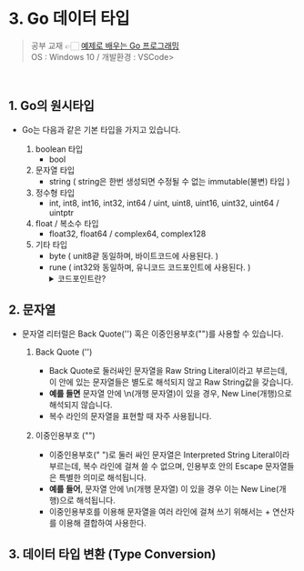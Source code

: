 # 3. Go 데이터 타입
> 공부 교재 👉🏻 [예제로 배우는 Go 프로그래밍](http://golang.site/)
> </br>
> OS : Windows 10 / 개발환경 : VSCode>

</br>

## 1. Go의 원시타입
* Go는 다음과 같은 기본 타입을 가지고 있습니다.
  
    1. boolean 타입
        * bool
    2. 문자열 타입
        * string ( string은 한번 생성되면 수정될 수 없는 immutable(불변) 타입 )
    3. 정수형 타입
        * int, int8, int16, int32, int64 / uint, uint8, uint16, uint32, uint64 / uintptr
    4. float / 복소수 타입
        * float32, float64 / complex64, complex128
    5. 기타 타입
        * byte ( unit8괃 동일하며, 바이트코드에 사용된다. )
        * rune ( int32와 동일하며, 유니코드 코드포인트에 사용된다. )
            <details>
            <summary>코드포인트란?</summary>
            <div markdown="1">
                코드포인트란 문자에 부여한 고유한 숫자값입니다. 유니코드라는게 원래 문자 하나 당 고유한 숫자를 부여한 일종의 표입니다. 이 때 문자마다 고유한 숫자를 코드포인트라고 정의합니다.
            </div>
            </details>

## 2. 문자열
* 문자열 리터럴은 Back Quote('') 혹은 이중인용부호("")를 사용할 수 있습니다.

    1. Back Quote ('')
        * Back Quote로 둘러싸인 문자열을 Raw String Literal이라고 부르는데, 이 안에 있는 문자열들은 별도로 해석되지 않고 Raw String값을 갖습니다. 
        * **예를 들면** 문자열 안에 \n(개행 문자열)이 있을 경우, New Line(개행)으로 해석되지 않습니다.
        * 복수 라인의 문자열을 표현할 때 자주 사용됩니다.
        
    2. 이중인용부호 ("")
        * 이중인용부호(" ")로 둘러 싸인 문자열은 Interpreted String Literal이라 부르는데, 복수 라인에 걸쳐 쓸 수 없으며, 인용부호 안의 Escape 문자열들은 특별한 의미로 해석됩니다. 
        * **예를 들어**, 문자열 안에 \n(개행 문자열) 이 있을 경우 이는 New Line(개행)으로 해석됩니다.
        * 이중인용부호를 이용해 문자열을 여러 라인에 걸쳐 쓰기 위해서는 + 연산자를 이용해 결합하여 사용한다.

## 3. 데이터 타입 변환 (Type Conversion)
